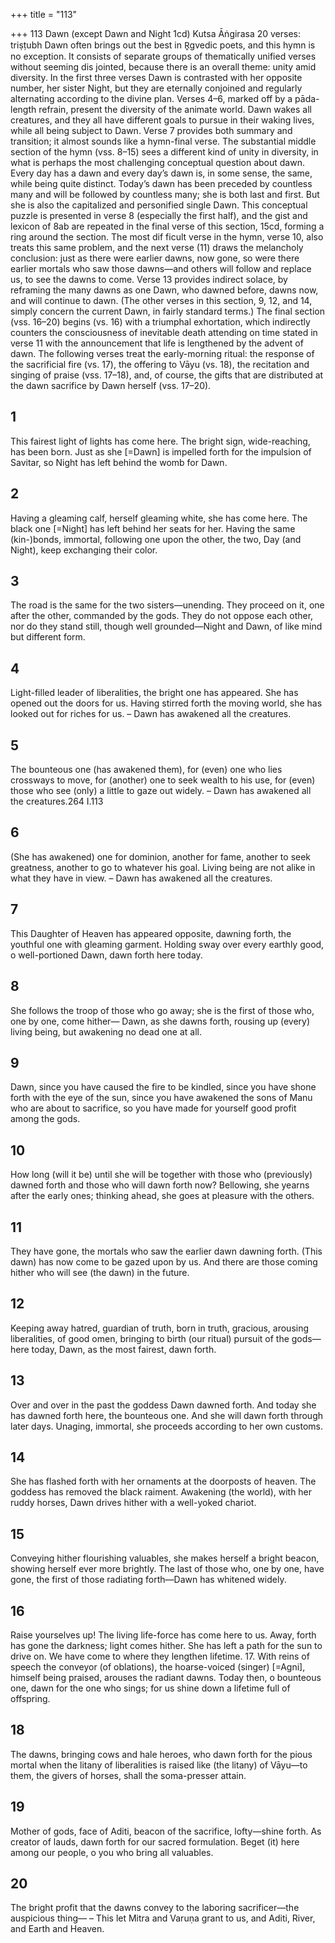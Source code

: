 +++
title = "113"

+++
113
Dawn (except Dawn and Night 1cd)
Kutsa Āṅgirasa
20 verses: triṣṭubh
Dawn often brings out the best in R̥gvedic poets, and this hymn is no exception.  It consists of separate groups of thematically unified verses without seeming dis jointed, because there is an overall theme: unity amid diversity.
In the first three verses Dawn is contrasted with her opposite number, her sister  Night, but they are eternally conjoined and regularly alternating according to the  divine plan. Verses 4–6, marked off by a pāda-length refrain, present the diversity  of the animate world. Dawn wakes all creatures, and they all have different goals to  pursue in their waking lives, while all being subject to Dawn. Verse 7 provides both  summary and transition; it almost sounds like a hymn-final verse. The substantial middle section of the hymn (vss. 8–15) sees a different kind of  unity in diversity, in what is perhaps the most challenging conceptual question  about dawn. Every day has a dawn and every day’s dawn is, in some sense, the  same, while being quite distinct. Today’s dawn has been preceded by countless many  and will be followed by countless many; she is both last and first. But she is also  the capitalized and personified single Dawn. This conceptual puzzle is presented in  verse 8 (especially the first half), and the gist and lexicon of 8ab are repeated in the  final verse of this section, 15cd, forming a ring around the section. The most dif ficult verse in the hymn, verse 10, also treats this same problem, and the next verse  (11) draws the melancholy conclusion: just as there were earlier dawns, now gone,  so were there earlier mortals who saw those dawns—and others will follow and  replace us, to see the dawns to come. Verse 13 provides indirect solace, by reframing  the many dawns as one Dawn, who dawned before, dawns now, and will continue  to dawn. (The other verses in this section, 9, 12, and 14, simply concern the current  Dawn, in fairly standard terms.)
The final section (vss. 16–20) begins (vs. 16) with a triumphal exhortation, which  indirectly counters the consciousness of inevitable death attending on time stated  in verse 11 with the announcement that life is lengthened by the advent of dawn.  The following verses treat the early-morning ritual: the response of the sacrificial  fire (vs. 17), the offering to Vāyu (vs. 18), the recitation and singing of praise (vss.  17–18), and, of course, the gifts that are distributed at the dawn sacrifice by Dawn  herself (vss. 17–20).
## 1
This fairest light of lights has come here. The bright sign, wide-reaching,  has been born.
Just as she [=Dawn] is impelled forth for the impulsion of Savitar, so  Night has left behind the womb for Dawn.
## 2
Having a gleaming calf, herself gleaming white, she has come here. The  black one [=Night] has left behind her seats for her.
Having the same (kin-)bonds, immortal, following one upon the other,  the two, Day (and Night), keep exchanging their color.
## 3
The road is the same for the two sisters—unending. They proceed on it,  one after the other, commanded by the gods.
They do not oppose each other, nor do they stand still, though well  grounded—Night and Dawn, of like mind but different form.
## 4
Light-filled leader of liberalities, the bright one has appeared. She has  opened out the doors for us.
Having stirred forth the moving world, she has looked out for riches for  us. – Dawn has awakened all the creatures.
## 5
The bounteous one (has awakened them), for (even) one who lies  crossways to move, for (another) one to seek wealth to his use,
for (even) those who see (only) a little to gaze out widely. – Dawn has  awakened all the creatures.264 I.113
## 6
(She has awakened) one for dominion, another for fame, another to  seek greatness, another to go to whatever his goal.
Living being are not alike in what they have in view. – Dawn has  awakened all the creatures.
## 7
This Daughter of Heaven has appeared opposite, dawning forth, the  youthful one with gleaming garment.
Holding sway over every earthly good, o well-portioned Dawn, dawn  forth here today.
## 8
She follows the troop of those who go away; she is the first of those  who, one by one, come hither—
Dawn, as she dawns forth, rousing up (every) living being, but
awakening no dead one at all.
## 9
Dawn, since you have caused the fire to be kindled, since you have  shone forth with the eye of the sun,
since you have awakened the sons of Manu who are about to sacrifice,  so you have made for yourself good profit among the gods.
## 10
How long (will it be) until she will be together with those who  (previously) dawned forth and those who will dawn forth now?
Bellowing, she yearns after the early ones; thinking ahead, she goes at  pleasure with the others.
## 11
They have gone, the mortals who saw the earlier dawn dawning forth. (This dawn) has now come to be gazed upon by us. And there are those  coming hither who will see (the dawn) in the future.
## 12
Keeping away hatred, guardian of truth, born in truth, gracious,  arousing liberalities,
of good omen, bringing to birth (our ritual) pursuit of the gods—here  today, Dawn, as the most fairest, dawn forth.
## 13
Over and over in the past the goddess Dawn dawned forth. And today  she has dawned forth here, the bounteous one.
And she will dawn forth through later days. Unaging, immortal, she  proceeds according to her own customs.
## 14
She has flashed forth with her ornaments at the doorposts of heaven.  The goddess has removed the black raiment.
Awakening (the world), with her ruddy horses, Dawn drives hither with  a well-yoked chariot.
## 15
Conveying hither flourishing valuables, she makes herself a bright  beacon, showing herself ever more brightly.
The last of those who, one by one, have gone, the first of those  radiating forth—Dawn has whitened widely.
## 16
Raise yourselves up! The living life-force has come here to us. Away,  forth has gone the darkness; light comes hither.
She has left a path for the sun to drive on. We have come to where they  lengthen lifetime. 17. With reins of speech the conveyor (of oblations), the hoarse-voiced  (singer) [=Agni], himself being praised, arouses the radiant dawns.
Today then, o bounteous one, dawn for the one who sings; for us shine  down a lifetime full of offspring.
## 18
The dawns, bringing cows and hale heroes, who dawn forth for the  pious mortal
when the litany of liberalities is raised like (the litany) of Vāyu—to
them, the givers of horses, shall the soma-presser attain.
## 19
Mother of gods, face of Aditi, beacon of the sacrifice, lofty—shine  forth.
As creator of lauds, dawn forth for our sacred formulation. Beget (it)  here among our people, o you who bring all valuables.
## 20
The bright profit that the dawns convey to the laboring sacrificer—the  auspicious thing—
– This let Mitra and Varuṇa grant to us, and Aditi, River, and Earth  and Heaven.